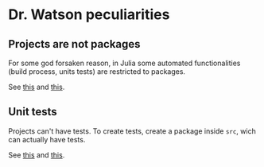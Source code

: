 # Dr. Watson peculiarities

## Projects are not packages

For some god forsaken reason, in Julia some automated functionalities (build
process, units tests) are restricted to packages.

See [this](https://github.com/JuliaDynamics/DrWatson.jl/issues/62) and
[this](https://github.com/JuliaLang/Pkg.jl/pull/1215).

## Unit tests

Projects can't have tests. To create tests, create a package inside `src`, wich
can actually have tests.

See [this](https://github.com/JuliaDynamics/DrWatson.jl/issues/67) and
[this](https://github.com/JuliaDynamics/DrWatson.jl/issues/130).
